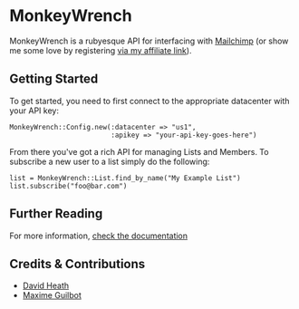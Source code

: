 # MonkeyWrench
MonkeyWrench is a rubyesque API for interfacing with [Mailchimp](http://www.mailchimp.com) (or show me some love by registering [via my affiliate link](http://eepurl.com/Ge71)).

## Getting Started

To get started, you need to first connect to the appropriate datacenter with your API key:

    MonkeyWrench::Config.new(:datacenter => "us1", 
                             :apikey => "your-api-key-goes-here")

From there you've got a rich API for managing Lists and Members. To subscribe a new user to a list simply do the following:

    list = MonkeyWrench::List.find_by_name("My Example List")
    list.subscribe("foo@bar.com")
    
## Further Reading

For more information, [check the documentation](http://rdoc.info/projects/rubypond/monkeywrench)

## Credits & Contributions

* [David Heath](http://davidheath.org/)
* [Maxime Guilbot](http://github.com/maxime)